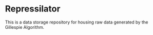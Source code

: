 # Repressilator

This is a data storage repository for housing raw data generated by the Gillespie Algorithm.  
